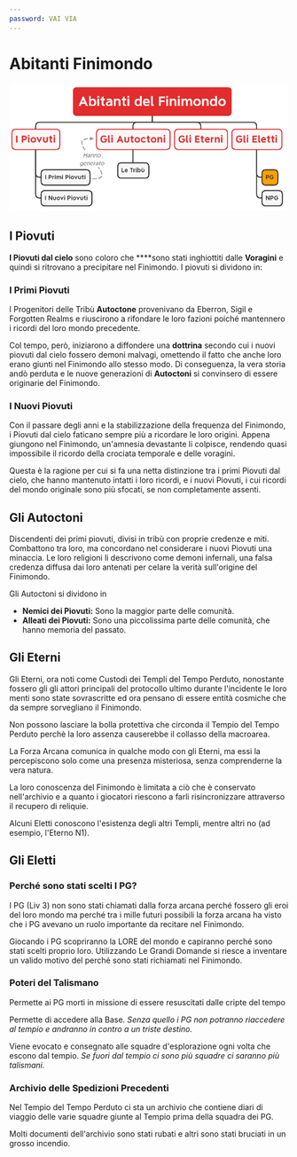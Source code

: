 ```yaml
---
password: VAI VIA
---
```


# Abitanti Finimondo

![abitanti-finimondo.png](../../img/abitanti-finimondo.png)

## I Piovuti

**I Piovuti dal cielo** sono coloro che ****sono stati inghiottiti dalle **Voragini** e quindi si ritrovano a precipitare nel Finimondo. I piovuti si dividono in:

### I Primi Piovuti

I Progenitori delle Tribù **Autoctone** provenivano da Eberron, Sigil e Forgotten Realms e riuscirono a rifondare le loro fazioni poiché mantennero i ricordi del loro mondo precedente.

Col tempo, però, iniziarono a diffondere una **dottrina** secondo cui i nuovi piovuti dal cielo fossero demoni malvagi, omettendo il fatto che anche loro erano giunti nel Finimondo allo stesso modo. Di conseguenza, la vera storia andò perduta e le nuove generazioni di **Autoctoni** si convinsero di essere originarie del Finimondo.

### I Nuovi Piovuti

Con il passare degli anni e la stabilizzazione della frequenza del Finimondo, i Piovuti dal cielo faticano sempre più a ricordare le loro origini. Appena giungono nel Finimondo, un'amnesia devastante li colpisce, rendendo quasi impossibile il ricordo della crociata temporale e delle voragini.

Questa è la ragione per cui si fa una netta distinzione tra i primi Piovuti dal cielo, che hanno mantenuto intatti i loro ricordi, e i nuovi Piovuti, i cui ricordi del mondo originale sono più sfocati, se non completamente assenti.

## Gli Autoctoni

Discendenti dei primi piovuti, divisi in tribù con proprie credenze e miti. Combattono tra loro, ma concordano nel considerare i nuovi Piovuti una minaccia. Le loro religioni li descrivono come demoni infernali, una falsa credenza diffusa dai loro antenati per celare la verità sull'origine del Finimondo.

Gli Autoctoni si dividono in

- **Nemici dei Piovuti:** Sono la maggior parte delle comunità.
- **Alleati dei Piovuti:** Sono una piccolissima parte delle comunità, che hanno memoria del passato.

## Gli Eterni

Gli Eterni, ora noti come Custodi dei Templi del Tempo Perduto, nonostante fossero gli gli attori principali del protocollo ultimo durante l'incidente le loro menti sono state sovrascritte ed ora pensano di essere entità cosmiche che da sempre sorvegliano il Finimondo.

Non possono lasciare la bolla protettiva che circonda il Tempio del Tempo Perduto perchè la loro assenza causerebbe il collasso della macroarea.

La Forza Arcana comunica in qualche modo con gli Eterni, ma essi la percepiscono solo come una presenza misteriosa, senza comprenderne la vera natura.

La loro conoscenza del Finimondo è limitata a ciò che è conservato nell'archivio e a quanto i giocatori riescono a farli risincronizzare attraverso il recupero di reliquie.

Alcuni Eletti conoscono l'esistenza degli altri Templi, mentre altri no (ad esempio, l'Eterno N1).

## Gli Eletti

### Perché sono stati scelti I PG?

I PG (Liv 3) non sono stati chiamati dalla forza arcana perché fossero gli eroi del loro mondo ma perché tra i mille futuri possibili la forza arcana ha visto che i PG avevano un ruolo importante da recitare nel Finimondo.

Giocando i PG scopriranno la LORE del mondo e capiranno perché sono stati scelti proprio loro. Utilizzando Le Grandi Domande si riesce a inventare un valido motivo del perché sono stati richiamati nel Finimondo.

### Poteri del Talismano

Permette ai PG morti in missione di essere resuscitati dalle cripte del tempo

Permette di accedere alla Base. *Senza quello i PG non potranno riaccedere al tempio e andranno in contro a un triste destino.*

Viene evocato e consegnato alle squadre d'esplorazione ogni volta che escono dal tempio. *Se fuori dal tempio ci sono più squadre ci saranno più talismani.*

### Archivio delle Spedizioni Precedenti

Nel Tempio del Tempo Perduto ci sta un archivio che contiene diari di viaggio delle varie squadre giunte al Tempio prima della squadra dei PG.

Molti documenti dell'archivio sono stati rubati e altri sono stati bruciati in un grosso incendio.